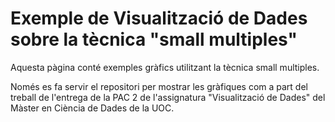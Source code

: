 # Exemple de Visualització de Dades sobre la tècnica "small multiples"

Aquesta pàgina conté exemples gràfics utilitzant la tècnica small multiples.

Només es fa servir el repositori per mostrar les gràfiques com a part del treball de l'entrega de la PAC 2 de l'assignatura "Visualització de Dades" del Màster en Ciència de Dades de la UOC.
